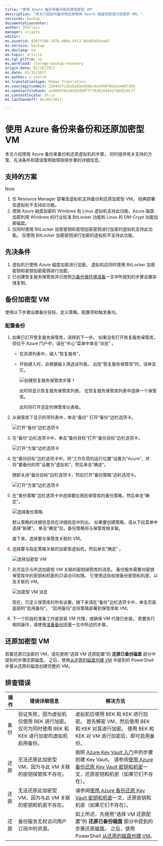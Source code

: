 ```yaml
---
title: "使用 Azure 备份来备份和还原加密型 VM"
description: "本文介绍如何备份和还原使用 Azure 磁盘加密进行加密的 VM。"
services: backup
documentationcenter: 
author: JPallavi
manager: vijayts
editor: 
ms.assetid: 8387f186-7d7b-400a-8fc3-88a85403ea63
ms.service: backup
ms.devlang: na
ms.topic: article
ms.tgt_pltfrm: na
ms.workload: storage-backup-recovery
origin.date: 01/18/2017
ms.date: 03/31/2017
ms.author: v-junlch
ms.translationtype: Human Translation
ms.sourcegitcommit: 2394d17cd2eba82e06decda4509f8da2ee65f265
ms.openlocfilehash: a1d85970a10545de0ff776381d44d1fdbd524cff
ms.contentlocale: zh-cn
ms.lasthandoff: 06/09/2017

---
```


# <a name="backup-and-restore-encrypted-vms-using-azure-backup"></a>使用 Azure 备份来备份和还原加密型 VM
本文介绍使用 Azure 备份来备份和还原虚拟机的步骤， 同时提供有关支持的方案、先决条件和错误案例故障排除步骤的详细信息。

## <a name="supported-scenarios"></a>支持的方案
> [!NOTE]
> 1. 仅 Resource Manager 部署型虚拟机支持备份和还原加密型 VM。 经典部署型虚拟机不支持此功能。 <br>
> 2. 使用 Azure 磁盘加密的 Windows 和 Linux 虚拟机支持此功能，Azure 磁盘加密利用 Windows 的行业标准 BitLocker 功能和 Linux 的 DM-Crypt 功能加密磁盘。 <br>
> 3. 仅同时使用 BitLocker 加密密钥和密钥加密密钥进行加密的虚拟机支持此功能。 仅使用 BitLocker 加密密钥进行加密的虚拟机不支持此功能。 <br>
>
>

## <a name="pre-requisites"></a>先决条件
1. 虚拟机已使用 Azure 磁盘加密进行加密。 虚拟机应同时使用 BitLocker 加密密钥和密钥加密密钥进行加密。
2. 已创建恢复服务保管库并已按照[为备份做环境准备](./backup-azure-arm-vms-prepare.md)一文中所提到的步骤设置存储复制。

## <a name="backup-encrypted-vm"></a>备份加密型 VM
使用以下步骤设置备份目标、定义策略、配置项和触发备份。

### <a name="configure-backup"></a>配置备份
1. 如果已打开恢复服务保管库，请转到下一步。 如果没有打开恢复服务保管库，但位于 Azure 门户中，请在“中心”菜单中单击“浏览” 。

   - 在资源列表中，键入“恢复服务”。
   - 开始键入时，会根据输入筛选该列表。 出现“恢复服务保管库”时，请单击它。

      ![创建恢复服务保管库步骤 1](./media/backup-azure-vms-encryption/browse-to-rs-vaults.png) <br/>

     此时将显示恢复服务保管库列表。 在恢复服务保管库列表中选择一个保管库。

     此时将打开选定的保管库仪表板。
2. 从保管库下显示的项列表中，单击“备份”  打开“备份”边栏选项卡。

      ![打开“备份”边栏选项卡](./media/backup-azure-vms-encryption/select-backup.png)
3. 在“备份”边栏选项卡中，单击“备份目标”打开“备份目标”边栏选项卡。

      ![打开“方案”边栏选项卡](./media/backup-azure-vms-encryption/select-backup-goal-one.png)
4. 在“备份目标”边栏选项卡中，将“工作负荷的运行位置”设置为“Azure”，并将“要备份的项”设置为“虚拟机”，然后单击“确定”。

   随即关闭“备份目标”边栏选项卡，然后打开“备份策略”边栏选项卡。

   ![打开“方案”边栏选项卡](./media/backup-azure-vms-encryption/select-backup-goal-two.png)
5. 在“备份策略”边栏选项卡中选择要应用到保管库的备份策略，然后单击“确定”。

      ![选择备份策略](./media/backup-azure-vms-encryption/setting-rs-backup-policy-new.png)

    默认策略的详细信息将在详细信息中列出。 如果要创建策略，请从下拉菜单中选择“新建”。 单击“确定”后，备份策略将与保管库相关联。

    接下来，选择要与保管库关联的 VM。
6. 选择要与指定策略关联的加密型虚拟机，然后单击“确定” 。

      ![选择加密型 VM](./media/backup-azure-vms-encryption/selected-encrypted-vms.png)
7. 此页显示与所选加密型 VM 关联的密钥保管库的消息。 备份服务需要对密钥保管库中的密钥和机密的只读访问权限。 它使用这些权限备份密钥和机密，以及关联的 VM。

      ![加密型 VM 消息](./media/backup-azure-vms-encryption/encrypted-vm-message.png)

      现在，已定义保管库的所有设置，接下来请在“备份”边栏选项卡中，单击页面底部的“启用备份”。 “启用备份”会将策略部署到保管库和 VM。
8. 下一个阶段的准备工作是安装 VM 代理，或确保 VM 代理已安装。 若要执行相同操作，请使用[准备备份环境](./backup-azure-arm-vms-prepare.md)一文中所述的步骤。

## <a name="restore-encrypted-vm"></a>还原加密型 VM
若要还原已加密的 VM，请先使用“选择 VM 还原配置”的 **还原已备份磁盘** 部分中提到的步骤还原磁盘。 之后，使用[从还原的磁盘创建 VM](./backup-azure-vms-automation.md#create-a-vm-from-restored-disks) 中提到的 PowerShell 步骤从还原的磁盘创建完整的 VM。

## <a name="troubleshooting-errors"></a>排查错误
| 操作 | 错误详细信息 | 解决方法 |
| --- | --- | --- |
| 备份 |验证失败，因为虚拟机仅使用 BEK 进行加密。 仅可为同时使用 BEK 和 KEK 进行加密的虚拟机启用备份。 |虚拟机应使用 BEK 和 KEK 进行加密。 首先解密 VM，然后使用 BEK 和 KEK 对其进行加密。 使用 BEK 和 KEK 对 VM 进行加密后，即可启用备份。  |
| 还原 |无法还原此加密型 VM，因为与此 VM 关联的密钥保管库不存在。 |按照 [Azure Key Vault 入门](../key-vault/key-vault-get-started.md)中的步骤创建 Key Vault。 请参阅[使用 Azure 备份还原 Key Vault 密钥和机密](./backup-azure-restore-key-secret.md)一文，还原密钥和机密（如果它们不存在）。 |
| 还原 |无法还原此加密型 VM，因为与此 VM 关联的密钥和机密不存在。 |请参阅[使用 Azure 备份还原 Key Vault 密钥和机密](./backup-azure-restore-key-secret.md)一文，还原密钥和机密（如果它们不存在）。 |
| 还原 |备份服务无权访问用户订阅中的资源。 |如上所述，先使用“选择 VM 还原配置”的 **还原已备份磁盘** 部分中提到的步骤还原磁盘。 之后，使用 PowerShell [从还原的磁盘创建 VM](./backup-azure-vms-automation.md#create-a-vm-from-restored-disks)。
